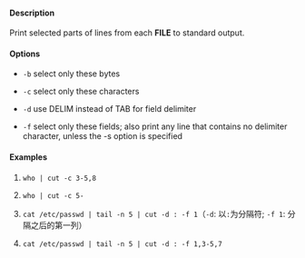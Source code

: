 #### Description

Print selected parts of lines from each **FILE** to standard output.

#### Options

- `-b` select only these bytes

- `-c` select only these characters

- `-d` use DELIM instead of TAB for field delimiter

- `-f` select only these fields; also print any line that contains no delimiter character, unless the -s option is specified

#### Examples


1. `who | cut -c 3-5,8`

2. `who | cut -c 5-`

3. `cat /etc/passwd | tail -n 5 | cut -d : -f 1`（`-d`: 以`:`为分隔符; `-f 1`: 分隔之后的第一列）

4. `cat /etc/passwd | tail -n 5 | cut -d : -f 1,3-5,7`
